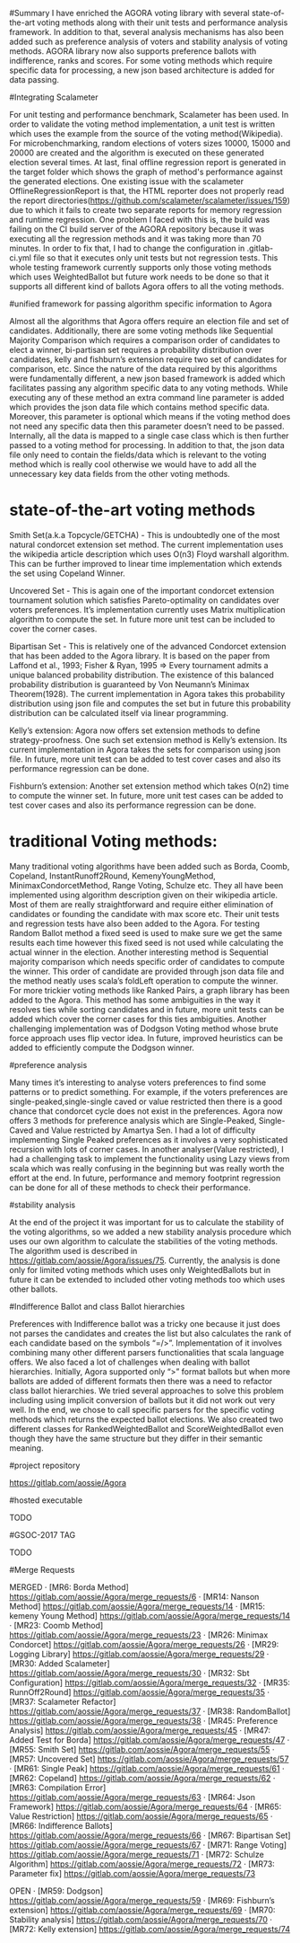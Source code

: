 #Summary
I have enriched the AGORA voting library with several state-of-the-art voting methods
along with their unit tests and performance analysis framework. In addition to that, several analysis
mechanisms has also been added such as preference analysis of voters and stability analysis of voting
methods. AGORA library now also supports preference ballots with indifference, ranks and scores.
For some voting methods which require specific data for processing, a new json based architecture
is added for data passing.


#Integrating Scalameter

For unit testing and performance benchmark, Scalameter has been used. In order to validate the voting method
implementation, a unit test is written which uses the example from the source of the voting method(Wikipedia).
For microbenchmarking, random elections of voters sizes 10000, 15000 and 20000 are created and the algorithm
is executed on these generated election several times. At last, final offline regression report is generated
in the target folder which shows the graph of method's performance against the generated elections. One existing
issue with the scalameter OfflineRegressionReport is that, the HTML reporter does not properly read the report
directories(https://github.com/scalameter/scalameter/issues/159) due to which it fails to create two separate
reports for memory regression and runtime regression. One problem I faced with this is, the build was failing
on the CI build server of the AGORA repository because it was executing all the regression methods and it was
taking more than 70 minutes. In order to fix that, I had to change the configuration in .gitlab-ci.yml file so
that it executes only unit tests but not regression tests. This whole testing framework currently supports only
those voting methods which uses WeightedBallot but future work needs to be done so that it supports all different
kind of ballots Agora offers to all the voting methods.



#unified framework for passing algorithm specific information to Agora

Almost all the algorithms that Agora offers require an election file and set of candidates. Additionally, there
are some voting methods like Sequential Majority Comparison which requires a comparison order of candidates to
elect a winner, bi-partisan set requires a probability distribution over candidates, kelly and fishburn’s extension
require two set of candidates for comparison, etc. Since the nature of the data required by this algorithms were
fundamentally different, a new json based framework is added which facilitates passing any algorithm specific data
to any voting methods. While executing any of these method an extra command line parameter is added which provides
the json data file which contains method specific data. Moreover, this parameter is optional which means if the
voting method does not need any specific data then this parameter doesn’t need to be passed. Internally, all the
data is mapped to a single case class which is  then further passed to a voting method for processing. In addition
to that, the json data file only need to contain the fields/data which is relevant to the voting method which is
really cool otherwise we would have to add all the unnecessary key data fields from the other voting methods.



# state-of-the-art voting methods

Smith Set(a.k.a Topcycle/GETCHA) - This is undoubtedly one of the most natural condorcet extension set method.
The current implementation uses the wikipedia article description which uses O(n3) Floyd warshall algorithm.
This can be further improved to linear time implementation which extends the set using Copeland Winner.

Uncovered Set - This is again one of the important condorcet extension tournament solution which satisfies
Pareto-optimality on candidates over voters preferences. It’s implementation currently uses Matrix multiplication
algorithm to compute the set. In future more unit test can be included to cover the corner cases.

Bipartisan Set - This is relatively one of the advanced Condorcet extension that has been added to the Agora
library. It is based on the paper from Laffond et al., 1993; Fisher & Ryan, 1995 => Every tournament admits a
unique balanced probability distribution. The existence of this balanced probability distribution is guaranteed
by Von Neumann’s Minimax Theorem(1928). The current implementation in Agora takes this probability distribution
using json file and computes the set but in future this probability distribution can be calculated itself via
linear programming.

Kelly’s extension: Agora now offers set extension methods to define strategy-proofness. One such set extension
method is Kelly’s extension. Its current implementation in Agora takes the sets for comparison using json file.
In future, more unit test can be added to test cover cases and also its performance regression can be done.

Fishburn’s extension: Another set extension method which takes O(n2) time to compute the winner set. In future,
more unit test cases can be added to test cover cases and also its performance regression can be done.


# traditional Voting methods:

Many traditional voting algorithms have been added such as Borda, Coomb, Copeland, InstantRunoff2Round,
KemenyYoungMethod, MinimaxCondorcetMethod, Range Voting, Schulze etc. They all have been implemented using
algorithm description given on their wikipedia article. Most of them are really straightforward and require
either elimination of candidates or founding the candidate with max score etc. Their unit tests and regression
tests have also been added to the Agora. For testing Random Ballot method a fixed seed is used to make sure we
get the same results each time however this fixed seed is not used while calculating the actual winner in the
election. Another interesting method is Sequential majority comparison which needs specific order of candidates
to compute the winner. This order of candidate are provided through json data file and the method neatly uses
scala’s foldLeft operation to compute the winner. For more trickier voting methods like Ranked Pairs, a graph
library has been added to the Agora. This method has some ambiguities in the way it resolves ties while sorting
candidates and in future, more unit tests can be added which cover the corner cases for this ties ambiguities.
Another challenging implementation was of Dodgson Voting method whose brute force approach uses flip vector idea.
In future, improved heuristics can be added to efficiently compute the Dodgson winner.


#preference analysis

Many times it’s interesting to analyse voters preferences to find some patterns or to predict something. For
example, if the voters preferences are single-peaked,single-single caved or value restricted then there is a
good chance that condorcet cycle does not exist in the preferences. Agora now offers 3 methods for preference
analysis which are Single-Peaked, Single-Caved and Value restricted by Amartya Sen. I had a lot of difficulty
implementing Single Peaked preferences as it involves a very sophisticated recursion with lots of corner cases.
In another analyser(Value restricted), I had a challenging task to implement the functionality using Lazy views
from scala which was really confusing in the beginning but was really worth the effort at the end. In future,
performance and memory footprint regression can be done for all of these methods to check their performance.


#stability analysis

At the end of the project it was important for us to calculate the stability of the voting algorithms, so we
added a new stability analysis procedure which uses our own algorithm to calculate the stabilities of the voting
methods. The algorithm used is described in https://gitlab.com/aossie/Agora/issues/75. Currently, the analysis is
done only for limited voting methods which uses only WeightedBallots but in future it can be extended to included
other voting methods too which uses other ballots.



#Indifference Ballot and class Ballot hierarchies

Preferences with Indifference ballot was a tricky one because it just does not parses the candidates and creates
the list but also calculates the rank of each candidate based on the symbols “=/>”. Implementation of it involves
combining many other different parsers functionalities that scala language offers. We also faced a lot of challenges
when dealing with ballot hierarchies. Initially, Agora supported only “>” format ballots but when more ballots are
added of different formats then there was a need to refactor class ballot hierarchies. We tried several approaches
to solve this problem including using implicit conversion of ballots but it did not work out very well. In the end,
we chose to call specific parsers for the specific voting methods which returns the expected ballot elections. We
also created two different classes for RankedWeightedBallot and ScoreWeightedBallot even though they have the same
structure but they differ in their semantic meaning.


#project repository

https://gitlab.com/aossie/Agora


#hosted executable

TODO


#GSOC-2017 TAG

TODO


#Merge Requests

MERGED
·      [MR6: Borda Method] https://gitlab.com/aossie/Agora/merge_requests/6
·      [MR14: Nanson Method] https://gitlab.com/aossie/Agora/merge_requests/14
·      [MR15: kemeny Young Method] https://gitlab.com/aossie/Agora/merge_requests/14
·      [MR23: Coomb Method] https://gitlab.com/aossie/Agora/merge_requests/23
·      [MR26: Minimax Condorcet] https://gitlab.com/aossie/Agora/merge_requests/26
·      [MR29: Logging Library] https://gitlab.com/aossie/Agora/merge_requests/29
·      [MR30: Added Scalameter] https://gitlab.com/aossie/Agora/merge_requests/30
·      [MR32: Sbt Configuration] https://gitlab.com/aossie/Agora/merge_requests/32
·      [MR35: RunnOff2Round] https://gitlab.com/aossie/Agora/merge_requests/35
·      [MR37: Scalameter Refactor] https://gitlab.com/aossie/Agora/merge_requests/37
·      [MR38: RandomBallot] https://gitlab.com/aossie/Agora/merge_requests/38
·      [MR45: Preference Analysis] https://gitlab.com/aossie/Agora/merge_requests/45
·      [MR47: Added Test for Borda] https://gitlab.com/aossie/Agora/merge_requests/47
·      [MR55: Smith Set] https://gitlab.com/aossie/Agora/merge_requests/55
·      [MR57: Uncovered Set] https://gitlab.com/aossie/Agora/merge_requests/57
·      [MR61: Single Peak] https://gitlab.com/aossie/Agora/merge_requests/61
·      [MR62: Copeland] https://gitlab.com/aossie/Agora/merge_requests/62
·      [MR63: Compilation Error] https://gitlab.com/aossie/Agora/merge_requests/63
·      [MR64: Json Framework] https://gitlab.com/aossie/Agora/merge_requests/64
·      [MR65: Value Restriction] https://gitlab.com/aossie/Agora/merge_requests/65
·      [MR66: Indifference Ballots] https://gitlab.com/aossie/Agora/merge_requests/66
·      [MR67: Bipartisan Set] https://gitlab.com/aossie/Agora/merge_requests/67
·      [MR71: Range Voting] https://gitlab.com/aossie/Agora/merge_requests/71
·  	[MR72: Schulze Algorithm] https://gitlab.com/aossie/Agora/merge_requests/72
·      [MR73: Parameter fix] https://gitlab.com/aossie/Agora/merge_requests/73

OPEN
·      [MR59: Dodgson] https://gitlab.com/aossie/Agora/merge_requests/59
·      [MR69: Fishburn’s extension] https://gitlab.com/aossie/Agora/merge_requests/69
·      [MR70: Stability analysis] https://gitlab.com/aossie/Agora/merge_requests/70
·      [MR72: Kelly extension] https://gitlab.com/aossie/Agora/merge_requests/74
